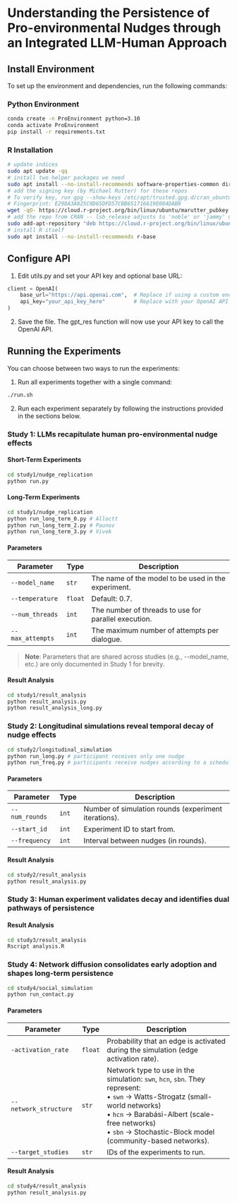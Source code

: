 # Understanding the Persistence of Pro-environmental Nudges through an Integrated LLM-Human Approach

## Install Environment

To set up the environment and dependencies, run the following commands:

### Python Environment
```bash
conda create -n ProEnvironment python=3.10
conda activate ProEnvironment
pip install -r requirements.txt
```
### R Installation
```bash
# update indices
sudo apt update -qq
# install two helper packages we need
sudo apt install --no-install-recommends software-properties-common dirmngr
# add the signing key (by Michael Rutter) for these repos
# To verify key, run gpg --show-keys /etc/apt/trusted.gpg.d/cran_ubuntu_key.asc 
# Fingerprint: E298A3A825C0D65DFD57CBB651716619E084DAB9
wget -qO- https://cloud.r-project.org/bin/linux/ubuntu/marutter_pubkey.asc | sudo tee -a /etc/apt/trusted.gpg.d/cran_ubuntu_key.asc
# add the repo from CRAN -- lsb_release adjusts to 'noble' or 'jammy' or ... as needed
sudo add-apt-repository "deb https://cloud.r-project.org/bin/linux/ubuntu $(lsb_release -cs)-cran40/"
# install R itself
sudo apt install --no-install-recommends r-base
```

## Configure API

1. Edit utils.py and set your API key and optional base URL:
```python
client = OpenAI(
    base_url="https://api.openai.com",  # Replace if using a custom endpoint
    api_key="your_api_key_here"         # Replace with your OpenAI API key
)
```
2. Save the file. The gpt_res function will now use your API key to call the OpenAI API.

## Running the Experiments
You can choose between two ways to run the experiments:

1. Run all experiments together with a single command:
```bash
./run.sh
```
2. Run each experiment separately by following the instructions provided in the sections below.
   
### Study 1: LLMs recapitulate human pro-environmental nudge effects

#### Short-Term Experiments
```bash
cd study1/nudge_replication
python run.py
```

#### Long-Term Experiments
```bash
cd study1/nudge_replication
python run_long_term_0.py # Alloctt
python run_long_term_2.py # Paunov
python run_long_term_3.py # Vivek
```

#### Parameters
| **Parameter**       | **Type** | **Description**                                              |
| ------------------- | -------- | ------------------------------------------------------------ |
| `--model_name`      | `str`    | The name of the model to be used in the experiment.          |
| `--temperature`     | `float`  | Default: 0.7.                                                |
| `--num_threads`     | `int`    | The number of threads to use for parallel execution.         |
| `--max_attempts`    | `int`    | The maximum number of attempts per dialogue.                 |

> **Note**: Parameters that are shared across studies (e.g., --model_name, etc.) are only documented in Study 1 for brevity.

#### Result Analysis
```bash
cd study1/result_analysis
python result_analysis.py
python result_analysis_long.py
```


### Study 2: Longitudinal simulations reveal temporal decay of nudge effects
```bash
cd study2/longitudinal_simulation
python run_long.py # participant receives only one nudge
python run_freq.py # participants receive nudges according to a schedule
```

#### Parameters
| **Parameter**  | **Type** | **Description**                                         |
| -------------- | -------- | ------------------------------------------------------- |
| `--num_rounds` | `int`    | Number of simulation rounds (experiment iterations).    |
| `--start_id`   | `int`    | Experiment ID to start from.                            |
| `--frequency`  | `int`    | Interval between nudges (in rounds).                    |

#### Result Analysis
```bash
cd study2/result_analysis
python result_analysis.py
```

### Study 3: Human experiment validates decay and identifies dual pathways of persistence

#### Result Analysis
```bash
cd study3/result_analysis
Rscript analysis.R
```

### Study 4: Network diffusion consolidates early adoption and shapes long-term persistence

```bash
cd study4/social_simulation
python run_contact.py
```

#### Parameters
| **Parameter**         | **Type** | **Description**                                                                                                                                                                                                                                      |
| --------------------- | -------- | ---------------------------------------------------------------------------------------------------------------------------------------------------------------------------------------------------------------------------------------------------- |
| `-activation_rate`    | `float`  | Probability that an edge is activated during the simulation (edge activation rate).                                                                                                                                                                  |
| `--network_structure` | `str`    | Network type to use in the simulation: `swn`, `hcn`, `sbn`. They represent: <br>• `swn` → Watts-Strogatz (small-world networks) <br>• `hcn` → Barabási-Albert (scale-free networks) <br>• `sbn` → Stochastic-Block model (community-based networks). |
| `--target_studies`    | `str`    | IDs of the experiments to run.                                                                                                                                                                                                                       |

#### Result Analysis
```bash
cd study4/result_analysis
python result_analysis.py
```